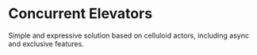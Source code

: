 # Concurrent Elevators

Simple and expressive solution based on celluloid actors, including async and exclusive features.
